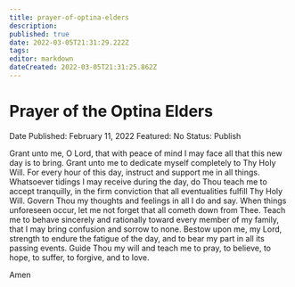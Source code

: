 ```yaml
---
title: prayer-of-optina-elders
description: 
published: true
date: 2022-03-05T21:31:29.222Z
tags: 
editor: markdown
dateCreated: 2022-03-05T21:31:25.862Z
---
```


# Prayer of the Optina Elders

Date Published: February 11, 2022
Featured: No
Status: Publish

Grant unto me, O Lord, that with peace of mind I may face all that this new day is to bring. Grant unto me to dedicate myself completely to Thy Holy Will. For every hour of this day, instruct and support me in all things. Whatsoever tidings I may receive during the day, do Thou teach me to accept tranquilly, in the firm conviction that all eventualities fulfill Thy Holy Will. Govern Thou my thoughts and feelings in all I do and say. When things unforeseen occur, let me not forget that all cometh down from Thee. Teach me to behave sincerely and rationally toward every member of my family, that I may bring confusion and sorrow to none. Bestow upon me, my Lord, strength to endure the fatigue of the day, and to bear my part in all its passing events. Guide Thou my will and teach me to pray, to believe, to hope, to suffer, to forgive, and to love.

Amen